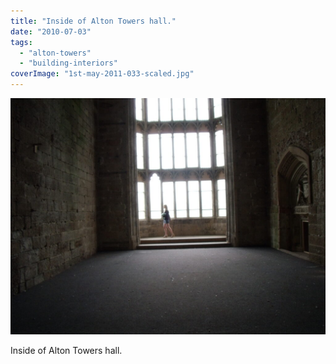 ```yaml
---
title: "Inside of Alton Towers hall."
date: "2010-07-03"
tags: 
  - "alton-towers"
  - "building-interiors"
coverImage: "1st-may-2011-033-scaled.jpg"
---
```


[![](images/1st-may-2011-033-1024x768.jpg)](https://davidpeach.co.uk/wp-content/uploads/2023/05/1st-may-2011-033-scaled.jpg)

Inside of Alton Towers hall.
